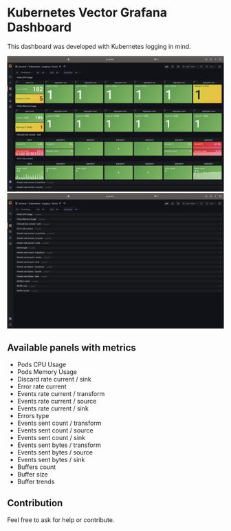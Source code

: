 # Kubernetes Vector Grafana Dashboard

This dashboard was developed with Kubernetes logging in mind.

![Screenshot1](assets/Screenshot1.png)
![Screenshot2](assets/Screenshot2.png)

## Available panels with metrics

- Pods CPU Usage
- Pods Memory Usage
- Discard rate current / sink
- Error rate current
- Events rate current / transform
- Events rate current / source
- Events rate current / sink
- Errors type
- Events sent count / transform
- Events sent count / source
- Events sent count / sink
- Events sent bytes / transform
- Events sent bytes / source
- Events sent bytes / sink
- Buffers count
- Buffer size
- Buffer trends

## Contribution

Feel free to ask for help or contribute.
